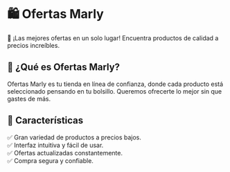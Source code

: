 # 🛍️ **Ofertas Marly**
📢 ¡Las mejores ofertas en un solo lugar! Encuentra productos de calidad a precios increíbles.

## 🌟 **¿Qué es Ofertas Marly?**
Ofertas Marly es tu tienda en línea de confianza, donde cada producto está seleccionado pensando en tu bolsillo. Queremos ofrecerte lo mejor sin que gastes de más.

## 🎯 **Características**
✅ Gran variedad de productos a precios bajos.
<br>
✅ Interfaz intuitiva y fácil de usar.
<br>
✅ Ofertas actualizadas constantemente.
<br>
✅ Compra segura y confiable.